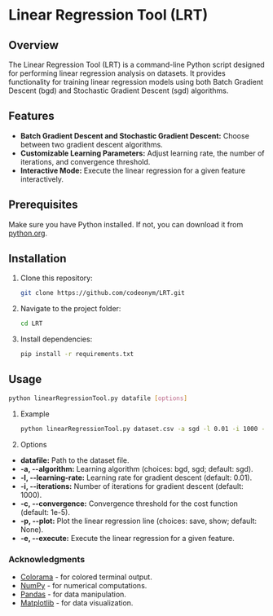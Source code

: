 # Linear Regression Tool (LRT)

## Overview

The Linear Regression Tool (LRT) is a command-line Python script designed for performing linear regression analysis on datasets. It provides functionality for training linear regression models using both Batch Gradient Descent (bgd) and Stochastic Gradient Descent (sgd) algorithms.

## Features

- **Batch Gradient Descent and Stochastic Gradient Descent:** Choose between two gradient descent algorithms.
- **Customizable Learning Parameters:** Adjust learning rate, the number of iterations, and convergence threshold.
- **Interactive Mode:** Execute the linear regression for a given feature interactively.

## Prerequisites

Make sure you have Python installed. If not, you can download it from [python.org](https://www.python.org/downloads/).

## Installation

1. Clone this repository:

    ```bash
    git clone https://github.com/codeonym/LRT.git
    ```

2. Navigate to the project folder:

    ```bash
    cd LRT
    ```

3. Install dependencies:

    ```bash
    pip install -r requirements.txt
    ```

## Usage

   ```bash
   python linearRegressionTool.py datafile [options]
   ```
1. Example

   ```bash
   python linearRegressionTool.py dataset.csv -a sgd -l 0.01 -i 1000 -c 1e-5 -p save -e
   ```
2. Options

- **datafile:** Path to the dataset file.
- **-a, --algorithm:** Learning algorithm (choices: bgd, sgd; default: sgd).
- **-l, --learning-rate:** Learning rate for gradient descent (default: 0.01).
- **-i, --iterations:** Number of iterations for gradient descent (default: 1000).
- **-c, --convergence:** Convergence threshold for the cost function (default: 1e-5).
- **-p, --plot:** Plot the linear regression line (choices: save, show; default: None).
- **-e, --execute:** Execute the linear regression for a given feature.

### Acknowledgments

- [Colorama](https://pypi.org/project/colorama/) - for colored terminal output.
- [NumPy](https://numpy.org/) - for numerical computations.
- [Pandas](https://pandas.pydata.org/) - for data manipulation.
- [Matplotlib](https://matplotlib.org/) - for data visualization.
